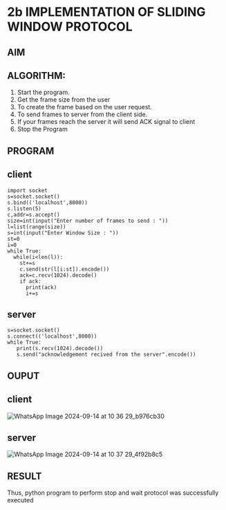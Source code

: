 # 2b IMPLEMENTATION OF SLIDING WINDOW PROTOCOL
## AIM
## ALGORITHM:
1. Start the program.
2. Get the frame size from the user
3. To create the frame based on the user request.
4. To send frames to server from the client side.
5. If your frames reach the server it will send ACK signal to client
6. Stop the Program
## PROGRAM
## client
```
import socket
s=socket.socket()
s.bind(('localhost',8000))
s.listen(5)
c,addr=s.accept()
size=int(input("Enter number of frames to send : "))
l=list(range(size))
s=int(input("Enter Window Size : "))
st=0
i=0
while True:
  while(i<len(l)):
    st+=s
    c.send(str(l[i:st]).encode())
    ack=c.recv(1024).decode()
    if ack:
      print(ack)
      i+=s
```
## server
```import socket
s=socket.socket()
s.connect(('localhost',8000))
while True: 
   print(s.recv(1024).decode())
   s.send("acknowledgement recived from the server".encode())
```

## OUPUT
## client
![WhatsApp Image 2024-09-14 at 10 36 29_b976cb30](https://github.com/user-attachments/assets/5f6dab48-7d30-4220-9afb-55fc063ed2ce)

## server
![WhatsApp Image 2024-09-14 at 10 37 29_4f92b8c5](https://github.com/user-attachments/assets/ff0f9d6f-e9f3-4ce5-9688-cd0bbd17149c)

## RESULT
Thus, python program to perform stop and wait protocol was successfully executed
